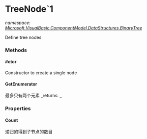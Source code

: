 ﻿
# TreeNode`1
_namespace: [Microsoft.VisualBasic.ComponentModel.DataStructures.BinaryTree](N-Microsoft.VisualBasic.ComponentModel.DataStructures.BinaryTree.md)_

Define tree nodes

### Methods

#### #ctor
Constructor to create a single node
#### GetEnumerator
最多只有两个元素
_returns: _


### Properties

#### Count
递归的得到子节点的数目

